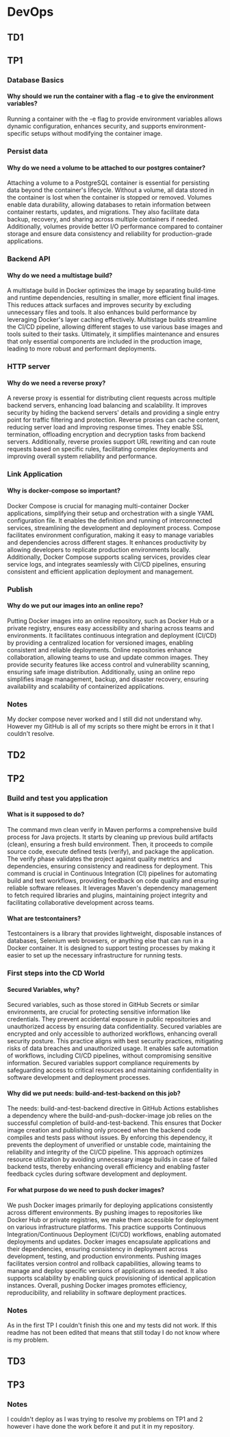 # DevOps
## TD1

## TP1
### Database Basics
#### Why should we run the container with a flag -e to give the environment variables?
Running a container with the -e flag to provide environment variables allows dynamic configuration, enhances security, and supports environment-specific setups without modifying the container image.
### Persist data
#### Why do we need a volume to be attached to our postgres container?
Attaching a volume to a PostgreSQL container is essential for persisting data beyond the container's lifecycle. Without a volume, all data stored in the container is lost when the container is stopped or removed. Volumes enable data durability, allowing databases to retain information between container restarts, updates, and migrations. They also facilitate data backup, recovery, and sharing across multiple containers if needed. Additionally, volumes provide better I/O performance compared to container storage and ensure data consistency and reliability for production-grade applications.
### Backend API
#### Why do we need a multistage build?
A multistage build in Docker optimizes the image by separating build-time and runtime dependencies, resulting in smaller, more efficient final images. This reduces attack surfaces and improves security by excluding unnecessary files and tools. It also enhances build performance by leveraging Docker's layer caching effectively. Multistage builds streamline the CI/CD pipeline, allowing different stages to use various base images and tools suited to their tasks. Ultimately, it simplifies maintenance and ensures that only essential components are included in the production image, leading to more robust and performant deployments.
### HTTP server
#### Why do we need a reverse proxy?
A reverse proxy is essential for distributing client requests across multiple backend servers, enhancing load balancing and scalability. It improves security by hiding the backend servers' details and providing a single entry point for traffic filtering and protection. Reverse proxies can cache content, reducing server load and improving response times. They enable SSL termination, offloading encryption and decryption tasks from backend servers. Additionally, reverse proxies support URL rewriting and can route requests based on specific rules, facilitating complex deployments and improving overall system reliability and performance.
### Link Application
#### Why is docker-compose so important?
Docker Compose is crucial for managing multi-container Docker applications, simplifying their setup and orchestration with a single YAML configuration file. It enables the definition and running of interconnected services, streamlining the development and deployment process. Compose facilitates environment configuration, making it easy to manage variables and dependencies across different stages. It enhances productivity by allowing developers to replicate production environments locally. Additionally, Docker Compose supports scaling services, provides clear service logs, and integrates seamlessly with CI/CD pipelines, ensuring consistent and efficient application deployment and management.
### Publish
#### Why do we put our images into an online repo?
Putting Docker images into an online repository, such as Docker Hub or a private registry, ensures easy accessibility and sharing across teams and environments. It facilitates continuous integration and deployment (CI/CD) by providing a centralized location for versioned images, enabling consistent and reliable deployments. Online repositories enhance collaboration, allowing teams to use and update common images. They provide security features like access control and vulnerability scanning, ensuring safe image distribution. Additionally, using an online repo simplifies image management, backup, and disaster recovery, ensuring availability and scalability of containerized applications.
### Notes
My docker compose never worked and I still did not understand why. However my GitHub is all of my scripts so there might be errors in it that I couldn't resolve.

## TD2

## TP2
### Build and test you application
#### What is it supposed to do?
The command mvn clean verify in Maven performs a comprehensive build process for Java projects. It starts by cleaning up previous build artifacts (clean), ensuring a fresh build environment. Then, it proceeds to compile source code, execute defined tests (verify), and package the application. The verify phase validates the project against quality metrics and dependencies, ensuring consistency and readiness for deployment. This command is crucial in Continuous Integration (CI) pipelines for automating build and test workflows, providing feedback on code quality and ensuring reliable software releases. It leverages Maven's dependency management to fetch required libraries and plugins, maintaining project integrity and facilitating collaborative development across teams.
#### What are testcontainers?
Testcontainers is a library that provides lightweight, disposable instances of databases, Selenium web browsers, or anything else that can run in a Docker container. It is designed to support testing processes by making it easier to set up the necessary infrastructure for running tests.
### First steps into the CD World
#### Secured Variables, why?
Secured variables, such as those stored in GitHub Secrets or similar environments, are crucial for protecting sensitive information like credentials. They prevent accidental exposure in public repositories and unauthorized access by ensuring data confidentiality. Secured variables are encrypted and only accessible to authorized workflows, enhancing overall security posture. This practice aligns with best security practices, mitigating risks of data breaches and unauthorized usage. It enables safe automation of workflows, including CI/CD pipelines, without compromising sensitive information. Secured variables support compliance requirements by safeguarding access to critical resources and maintaining confidentiality in software development and deployment processes.
#### Why did we put needs: build-and-test-backend on this job?
The needs: build-and-test-backend directive in GitHub Actions establishes a dependency where the build-and-push-docker-image job relies on the successful completion of build-and-test-backend. This ensures that Docker image creation and publishing only proceed when the backend code compiles and tests pass without issues. By enforcing this dependency, it prevents the deployment of unverified or unstable code, maintaining the reliability and integrity of the CI/CD pipeline. This approach optimizes resource utilization by avoiding unnecessary image builds in case of failed backend tests, thereby enhancing overall efficiency and enabling faster feedback cycles during software development and deployment.
#### For what purpose do we need to push docker images?
We push Docker images primarily for deploying applications consistently across different environments. By pushing images to repositories like Docker Hub or private registries, we make them accessible for deployment on various infrastructure platforms. This practice supports Continuous Integration/Continuous Deployment (CI/CD) workflows, enabling automated deployments and updates. Docker images encapsulate applications and their dependencies, ensuring consistency in deployment across development, testing, and production environments. Pushing images facilitates version control and rollback capabilities, allowing teams to manage and deploy specific versions of applications as needed. It also supports scalability by enabling quick provisioning of identical application instances. Overall, pushing Docker images promotes efficiency, reproducibility, and reliability in software deployment practices.
### Notes
As in the first TP I couldn't finish this one and my tests did not work. If this readme has not been edited that means that still today I do not know where is my problem.

## TD3

## TP3
### Notes
I couldn't deploy as I was trying to resolve my problems on TP1 and 2 however i have done the work before it and put it in my repository.